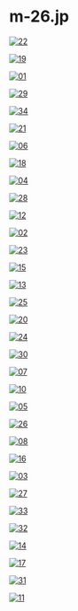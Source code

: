 # m-26.jp

<a href="22.jpg"><img alt="22" src="22.jpg"></a>

<a href="19.jpg"><img alt="19" src="19.jpg"></a>

<a href="01.jpg"><img alt="01" src="01.jpg"></a>

<a href="29.jpg"><img alt="29" src="29.jpg"></a>

<a href="34.jpg"><img alt="34" src="34.jpg"></a>

<a href="21.jpg"><img alt="21" src="21.jpg"></a>

<a href="06.jpg"><img alt="06" src="06.jpg"></a>

<a href="18.jpg"><img alt="18" src="18.jpg"></a>

<a href="04.jpg"><img alt="04" src="04.jpg"></a>

<a href="28.jpg"><img alt="28" src="28.jpg"></a>

<a href="12.jpg"><img alt="12" src="12.jpg"></a>

<a href="02.jpg"><img alt="02" src="02.jpg"></a>

<a href="23.jpg"><img alt="23" src="23.jpg"></a>

<a href="15.jpg"><img alt="15" src="15.jpg"></a>

<a href="13.jpg"><img alt="13" src="13.jpg"></a>

<a href="25.jpg"><img alt="25" src="25.jpg"></a>

<a href="20.jpg"><img alt="20" src="20.jpg"></a>

<a href="24.jpg"><img alt="24" src="24.jpg"></a>

<a href="30.jpg"><img alt="30" src="30.jpg"></a>

<a href="07.jpg"><img alt="07" src="07.jpg"></a>

<a href="10.jpg"><img alt="10" src="10.jpg"></a>

<a href="05.jpg"><img alt="05" src="05.jpg"></a>

<a href="26.jpg"><img alt="26" src="26.jpg"></a>

<a href="08.jpg"><img alt="08" src="08.jpg"></a>

<a href="16.jpg"><img alt="16" src="16.jpg"></a>

<a href="03.jpg"><img alt="03" src="03.jpg"></a>

<a href="27.jpg"><img alt="27" src="27.jpg"></a>

<a href="33.jpg"><img alt="33" src="33.jpg"></a>

<a href="32.jpg"><img alt="32" src="32.jpg"></a>

<a href="14.jpg"><img alt="14" src="14.jpg"></a>

<a href="17.jpg"><img alt="17" src="17.jpg"></a>

<a href="31.jpg"><img alt="31" src="31.jpg"></a>

<a href="11.jpg"><img alt="11" src="11.jpg"></a>

